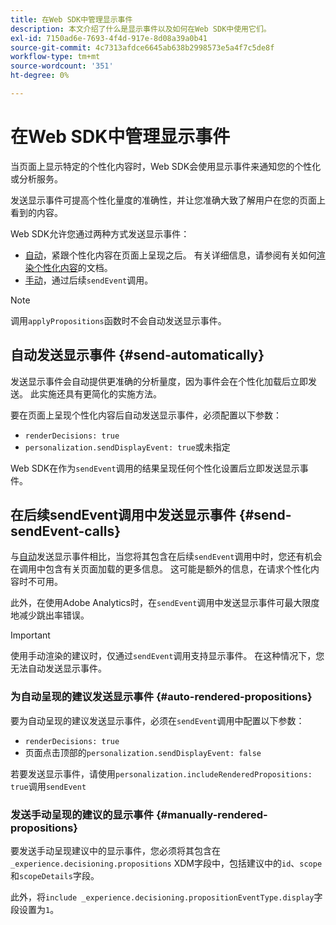 ```yaml
---
title: 在Web SDK中管理显示事件
description: 本文介绍了什么是显示事件以及如何在Web SDK中使用它们。
exl-id: 7150ad6e-7693-4f4d-917e-8d08a39a0b41
source-git-commit: 4c7313afdce6645ab638b2998573e5a4f7c5de8f
workflow-type: tm+mt
source-wordcount: '351'
ht-degree: 0%

---
```


# 在Web SDK中管理显示事件

当页面上显示特定的个性化内容时，Web SDK会使用显示事件来通知您的个性化或分析服务。

发送显示事件可提高个性化量度的准确性，并让您准确大致了解用户在您的页面上看到的内容。

Web SDK允许您通过两种方式发送显示事件：

* [自动](#send-automatically)，紧跟个性化内容在页面上呈现之后。 有关详细信息，请参阅有关如何[渲染个性化内容](rendering-personalization-content.md)的文档。
* [手动](#send-sendEvent-calls)，通过后续`sendEvent`调用。

>[!NOTE]
>
>调用`applyPropositions`函数时不会自动发送显示事件。

## 自动发送显示事件 {#send-automatically}

发送显示事件会自动提供更准确的分析量度，因为事件会在个性化加载后立即发送。 此实施还具有更简化的实施方法。

要在页面上呈现个性化内容后自动发送显示事件，必须配置以下参数：

* `renderDecisions: true`
* `personalization.sendDisplayEvent: true`或未指定

Web SDK在作为`sendEvent`调用的结果呈现任何个性化设置后立即发送显示事件。

## 在后续sendEvent调用中发送显示事件 {#send-sendEvent-calls}

与[自动](#send-automatically)发送显示事件相比，当您将其包含在后续`sendEvent`调用中时，您还有机会在调用中包含有关页面加载的更多信息。 这可能是额外的信息，在请求个性化内容时不可用。

此外，在使用Adobe Analytics时，在`sendEvent`调用中发送显示事件可最大限度地减少跳出率错误。

>[!IMPORTANT]
>
>使用手动渲染的建议时，仅通过`sendEvent`调用支持显示事件。 在这种情况下，您无法自动发送显示事件。

### 为自动呈现的建议发送显示事件 {#auto-rendered-propositions}

要为自动呈现的建议发送显示事件，必须在`sendEvent`调用中配置以下参数：

* `renderDecisions: true`
* 页面点击顶部的`personalization.sendDisplayEvent: false`

若要发送显示事件，请使用`personalization.includeRenderedPropositions: true`调用`sendEvent`

### 发送手动呈现的建议的显示事件 {#manually-rendered-propositions}

要发送手动呈现建议中的显示事件，您必须将其包含在`_experience.decisioning.propositions` XDM字段中，包括建议中的`id`、`scope`和`scopeDetails`字段。

此外，将`include _experience.decisioning.propositionEventType.display`字段设置为`1`。
